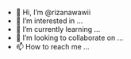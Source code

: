 - 👋 Hi, I’m @rizanawawii
- 👀 I’m interested in ...
- 🌱 I’m currently learning ...
- 💞️ I’m looking to collaborate on ...
- 📫 How to reach me ...

<!---
rizanawawii/rizanawawii is a ✨ special ✨ repository because its `README.md` (this file) appears on your GitHub profile.
You can click the Preview link to take a look at your changes.
--->
